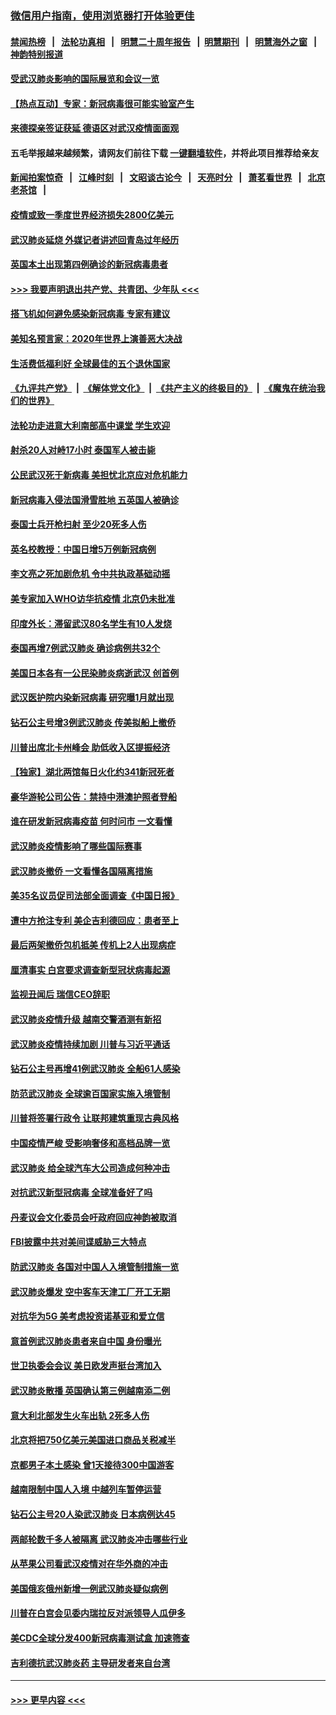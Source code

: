 ### [微信用户指南，使用浏览器打开体验更佳](https://github.com/gfw-breaker/banned-news1/blob/master/indexes/wechat-guide.md?t=0)
#### [禁闻热榜](热点新闻.md?t=0)  &nbsp;&nbsp;|&nbsp;&nbsp; [法轮功真相](https://github.com/gfw-breaker/truth/blob/master/README.md?t=0) &nbsp;&nbsp;|&nbsp;&nbsp; [明慧二十周年报告](https://github.com/gfw-breaker/mh-reports/blob/master/README.md?t=0) &nbsp;&nbsp;|&nbsp;&nbsp;[明慧期刊](https://github.com/gfw-breaker/mh-qikan) &nbsp;&nbsp;|&nbsp;&nbsp; [明慧海外之窗](https://github.com/gfw-breaker/mh-news/blob/master/README.md?t=0) &nbsp;&nbsp;|&nbsp;&nbsp; [神韵特别报道](https://github.com/gfw-breaker/mh-news/blob/master/shenyun.md?t=0)
#### [受武汉肺炎影响的国际展览和会议一览](../pages/nsc418/n11856420.md?t=02100611) 
#### [【热点互动】专家：新冠病毒很可能实验室产生](../pages/nsc418/n11856378.md?t=02100611) 
#### [来德探亲签证获延 德语区对武汉疫情面面观](../pages/nsc418/n11856283.md?t=02100611) 
#### 五毛举报越来越频繁，请网友们前往下载 [一键翻墙软件](https://github.com/gfw-breaker/ssr-accounts)，并将此项目推荐给亲友
#### [新闻拍案惊奇](https://github.com/gfw-breaker/banned-news1/blob/master/pages/link4.md) &nbsp;&nbsp;|&nbsp;&nbsp; [江峰时刻](https://github.com/gfw-breaker/banned-news1/blob/master/pages/link4.md) &nbsp;&nbsp;|&nbsp;&nbsp; [文昭谈古论今](https://github.com/gfw-breaker/banned-news1/blob/master/pages/link4.md) &nbsp;&nbsp;|&nbsp;&nbsp; [天亮时分](https://github.com/gfw-breaker/banned-news1/blob/master/pages/link4.md) &nbsp;&nbsp;|&nbsp;&nbsp; [萧茗看世界](https://github.com/gfw-breaker/banned-news1/blob/master/pages/link4.md) &nbsp;&nbsp;|&nbsp;&nbsp; [北京老茶馆](https://github.com/gfw-breaker/banned-news1/blob/master/pages/link4.md) &nbsp;&nbsp;|&nbsp;&nbsp; 
#### [疫情或致一季度世界经济损失2800亿美元](../pages/nsc418/n11855639.md?t=02100611) 
#### [武汉肺炎延烧 外媒记者讲述回青岛过年经历](../pages/nsc418/n11856159.md?t=02100611) 
#### [英国本土出现第四例确诊的新冠病毒患者](../pages/nsc418/n11855930.md?t=02100611) 
#### [>>> 我要声明退出共产党、共青团、少年队 <<<](https://github.com/begood0513/goodnews/blob/master/quit/letter.md) 
#### [搭飞机如何避免感染新冠病毒 专家有建议](../pages/nsc418/n11853427.md?t=02100611) 
#### [美知名预言家：2020年世界上演善恶大决战](../pages/nsc418/n11855418.md?t=02100611) 
#### [生活费低福利好 全球最佳的五个退休国家](../pages/nsc418/n11848347.md?t=02100611) 
#### [《九评共产党》](https://github.com/begood0513/9ping.md/blob/master/README.md) &nbsp;|&nbsp; [《解体党文化》](../../../../jtdwh.md/blob/master/README.md)  &nbsp;|&nbsp; [《共产主义的终极目的》](../../../../gczydzjmd.md/blob/master/README.md) &nbsp;|&nbsp; [《魔鬼在统治我们的世界》](../../../../mgztzwmdsj.md/blob/master/README.md) 
#### [法轮功走进意大利南部高中课堂 学生欢迎](../pages/nsc418/n11853859.md?t=02100611) 
#### [射杀20人对峙17小时 泰国军人被击毙](../pages/nsc418/n11854869.md?t=02100611) 
#### [公民武汉死于新病毒 美担忧北京应对危机能力](../pages/nsc418/n11854331.md?t=02100611) 
#### [新冠病毒入侵法国滑雪胜地 五英国人被确诊](../pages/nsc418/n11854307.md?t=02100611) 
#### [泰国士兵开枪扫射 至少20死多人伤](../pages/nsc418/n11854276.md?t=02100611) 
#### [英名校教授：中国日增5万例新冠病例](../pages/nsc418/n11854174.md?t=02100611) 
#### [李文亮之死加剧危机 令中共执政基础动摇](../pages/nsc418/n11854003.md?t=02100611) 
#### [美专家加入WHO访华抗疫情 北京仍未批准](../pages/nsc418/n11854043.md?t=02100611) 
#### [印度外长：滞留武汉80名学生有10人发烧](../pages/nsc418/n11853821.md?t=02100611) 
#### [泰国再增7例武汉肺炎 确诊病例共32个](../pages/nsc418/n11853808.md?t=02100611) 
#### [美国日本各有一公民染肺炎病逝武汉 创首例](../pages/nsc418/n11853509.md?t=02100611) 
#### [武汉医护院内染新冠病毒 研究曝1月就出现](../pages/nsc418/n11852928.md?t=02100611) 
#### [钻石公主号增3例武汉肺炎 传美拟船上撤侨](../pages/nsc418/n11853240.md?t=02100611) 
#### [川普出席北卡州峰会 助低收入区提振经济](../pages/nsc418/n11853232.md?t=02100611) 
#### [【独家】湖北两馆每日火化约341新冠死者](../pages/nsc418/n11845444.md?t=02100611) 
#### [豪华游轮公司公告：禁持中港澳护照者登船](../pages/nsc418/n11852761.md?t=02100611) 
#### [谁在研发新冠病毒疫苗 何时问市 一文看懂](../pages/nsc418/n11852840.md?t=02100611) 
#### [武汉肺炎疫情影响了哪些国际赛事](../pages/nsc418/n11852441.md?t=02100611) 
#### [武汉肺炎撤侨 一文看懂各国隔离措施](../pages/nsc418/n11844216.md?t=02100611) 
#### [美35名议员促司法部全面调查《中国日报》](../pages/nsc418/n11852435.md?t=02100611) 
#### [遭中方抢注专利 美企吉利德回应：患者至上](../pages/nsc418/n11852037.md?t=02100611) 
#### [最后两架撤侨包机抵美 传机上2人出现病症](../pages/nsc418/n11852173.md?t=02100611) 
#### [厘清事实 白宫要求调查新型冠状病毒起源](../pages/nsc418/n11852106.md?t=02100611) 
#### [监视丑闻后 瑞信CEO辞职](../pages/nsc418/n11852127.md?t=02100611) 
#### [武汉肺炎疫情升级 越南交警酒测有新招](../pages/nsc418/n11851632.md?t=02100611) 
#### [武汉肺炎疫情持续加剧 川普与习近平通话](../pages/nsc418/n11851613.md?t=02100611) 
#### [钻石公主号再增41例武汉肺炎 全船61人感染](../pages/nsc418/n11850401.md?t=02100611) 
#### [防范武汉肺炎 全球逾百国家实施入境管制](../pages/nsc418/n11850557.md?t=02100611) 
#### [川普将签署行政令 让联邦建筑重现古典风格](../pages/nsc418/n11850654.md?t=02100611) 
#### [中国疫情严峻 受影响奢侈和高档品牌一览](../pages/nsc418/n11850319.md?t=02100611) 
#### [武汉肺炎 给全球汽车大公司造成何种冲击](../pages/nsc418/n11850056.md?t=02100611) 
#### [对抗武汉新型冠病毒 全球准备好了吗](../pages/nsc418/n11850142.md?t=02100611) 
#### [丹麦议会文化委员会吁政府回应神韵被取消](../pages/nsc418/n11849312.md?t=02100611) 
#### [FBI披露中共对美间谍威胁三大特点](../pages/nsc418/n11849700.md?t=02100611) 
#### [防武汉肺炎 各国对中国人入境管制措施一览](../pages/nsc418/n11838726.md?t=02100611) 
#### [武汉肺炎爆发 空中客车天津工厂开工无期](../pages/nsc418/n11849634.md?t=02100611) 
#### [对抗华为5G 美考虑投资诺基亚和爱立信](../pages/nsc418/n11849510.md?t=02100611) 
#### [意首例武汉肺炎患者来自中国 身份曝光](../pages/nsc418/n11849454.md?t=02100611) 
#### [世卫执委会会议 美日欧发声挺台湾加入](../pages/nsc418/n11849433.md?t=02100611) 
#### [武汉肺炎散播 英国确认第三例越南添二例](../pages/nsc418/n11849439.md?t=02100611) 
#### [意大利北部发生火车出轨 2死多人伤](../pages/nsc418/n11848999.md?t=02100611) 
#### [北京将把750亿美元美国进口商品关税减半](../pages/nsc418/n11848896.md?t=02100611) 
#### [京都男子本土感染 曾1天接待300中国游客](../pages/nsc418/n11848641.md?t=02100611) 
#### [越南限制中国人入境 中越列车暂停运营](../pages/nsc418/n11847844.md?t=02100611) 
#### [钻石公主号20人染武汉肺炎 日本病例达45](../pages/nsc418/n11847823.md?t=02100611) 
#### [两邮轮数千多人被隔离 武汉肺炎冲击哪些行业](../pages/nsc418/n11847456.md?t=02100611) 
#### [从苹果公司看武汉疫情对在华外商的冲击](../pages/nsc418/n11847586.md?t=02100611) 
#### [美国俄亥俄州新增一例武汉肺炎疑似病例](../pages/nsc418/n11847714.md?t=02100611) 
#### [川普在白宫会见委内瑞拉反对派领导人瓜伊多](../pages/nsc418/n11847391.md?t=02100611) 
#### [美CDC全球分发400新冠病毒测试盒 加速筛查](../pages/nsc418/n11847260.md?t=02100611) 
#### [吉利德抗武汉肺炎药 主导研发者来自台湾](../pages/nsc418/n11847064.md?t=02100611) 

----
#### [ >>> 更早内容 <<< ](../indexes/nsc418-earlier.md)
